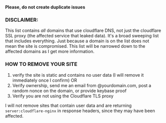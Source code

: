 **Please, do not create duplicate issues**

### DISCLAIMER:
This list contains *all* domains that use cloudflare DNS, not just the cloudflare SSL proxy (the affected service that leaked data).
It's a broad sweeping list that includes everything.  Just because a domain is on the list does not mean the site is compromised.
This list will be narrowed down to the affected domains as I get more information.


### HOW TO REMOVE YOUR SITE
1. verify the site is static and contains no user data (I will remove it immediately once I confirm)
OR
1. Verify ownership, send me an email from @yourdomain.com, post a random nonce on the domain, or provide keybase proof
2. Verify you are not using the Cloudflare TLS proxy

I will not remove sites that contain user data and are returning `server:cloudflare-nginx` in response headers, since they may have been affected.
